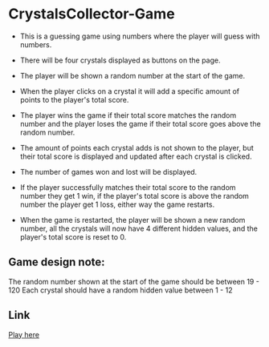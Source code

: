 # CrystalsCollector-Game
* This is a guessing game using numbers where the player will guess with numbers.

* There will be four crystals displayed as buttons on the page.

* The player will be shown a random number at the start of the game.

* When the player clicks on a crystal it will add a specific amount of points to the player's total score.

* The player wins the game if their total score matches the random number and the player loses the game if their total score goes above the random number.

* The amount of points each crystal adds is not shown to the player, but their total score is displayed and updated after each crystal is clicked.

* The number of games won and lost will be displayed.

* If the player successfully matches their total score to the random number they get 1 win, if the player's total score is above the random number the player get 1 loss, either way the game restarts.

* When the game is restarted, the player will be shown a new random number, all the crystals will now have 4 different hidden values, and the player's total score is reset to 0.

## Game design note:

The random number shown at the start of the game should be between 19 - 120
Each crystal should have a random hidden value between 1 - 12

## Link

[Play here](https://rugiyya.github.io/CrystalsCollector-Game/)
